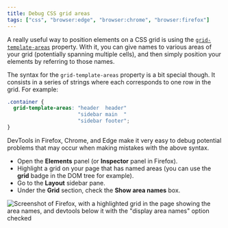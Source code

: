 ```yaml
---
title: Debug CSS grid areas
tags: ["css", "browser:edge", "browser:chrome", "browser:firefox"]
---
```

A really useful way to position elements on a CSS grid is using the [`grid-template-areas`](https://developer.mozilla.org/docs/Web/CSS/CSS_Grid_Layout/Grid_Template_Areas) property. With it, you can give names to various areas of your grid (potentially spanning multiple cells), and then simply position your elements by referring to those names.

The syntax for the `grid-template-areas` property is a bit special though. It consists in a series of strings where each corresponds to one row in the grid. For example:

```css
.container {
  grid-template-areas: "header  header"
                       "sidebar main  "
                       "sidebar footer";
}
```

DevTools in Firefox, Chrome, and Edge make it very easy to debug potential problems that may occur when making mistakes with the above syntax.

* Open the **Elements** panel (or **Inspector** panel in Firefox).
* Highlight a grid on your page that has named areas (you can use the **grid** badge in the DOM tree for example).
* Go to the **Layout** sidebar pane.
* Under the **Grid** section, check the **Show area names** box.

![Screenshot of Firefox, with a highlighted grid in the page showing the area names, and devtools below it with the "display area names" option checked](/assets/img/debug-grid-areas.png)
